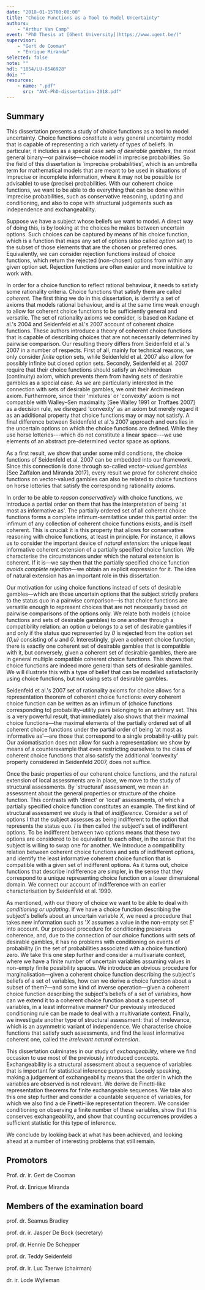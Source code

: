 ```yaml
---
date: "2018-01-15T00:00:00"
title: "Choice Functions as a Tool to Model Uncertainty"
authors:
    - "Arthur Van Camp"
event: "PhD Thesis at [Ghent University](https://www.ugent.be/)"
supervisor:
    - "Gert de Cooman"
    - "Enrique Miranda"
selected: false
note: ""
hdl: "1854/LU-8546928"
doi: ""
resources:
    - name: ".pdf"
      src: "AVC-PhD-dissertation-2018.pdf"
---
```


## Summary
This dissertation presents a study of choice functions as a tool to model uncertainty.
Choice functions constitute a very general uncertainty model that is capable of representing a rich variety of types of beliefs.
In particular, it includes as a special case _sets of desirable gambles_, the most general binary—or pairwise—choice model in imprecise probabilities.
So the field of this dissertation is `imprecise probabilities', which is an umbrella term for mathematical models that are meant to be used in situations of imprecise or incomplete information, where it may not be possible (or advisable) to use (precise) probabilities.
With our coherent choice functions, we want to be able to do everything that can be done within imprecise probabilities, such as conservative reasoning, updating and conditioning, and also to cope with structural judgements such as independence and exchangeability.

Suppose we have a subject whose beliefs we want to model.
A direct way of doing this, is by looking at the choices he makes between uncertain options.
Such choices can be captured by means of his choice function, which is a function that maps any set of options (also called _option set_) to the subset of those elements that are the chosen or preferred ones.
Equivalently, we can consider rejection functions instead of choice functions, which return the rejected (non-chosen) options from within any given option set.
Rejection functions are often easier and more intuitive to work with.

In order for a choice function to reflect rational behaviour, it needs to satisfy some rationality criteria.
Choice functions that satisfy them are called _coherent_.
The first thing we do in this dissertation, is identify a set of axioms that models rational behaviour, and is at the same time weak enough to allow for coherent choice functions to be sufficiently general and versatile.
The set of rationality axioms we consider, is based on Kadane et al.'s 2004 and Seidenfeld et al.'s 2007 account of coherent choice functions.
These authors introduce a theory of coherent choice functions that is capable of describing choices that are not necessarily determined by pairwise comparison.
Our resulting theory differs from Seidenfeld et al.'s 2007 in a number of respects.
First of all, mainly for technical reasons, we only consider _finite_ option sets, while Seidenfeld et al. 2007 also allow for possibly infinite but closed option sets.
Secondly, Seidenfeld et al. 2007 require that their choice functions should satisfy an Archimedean (continuity) axiom, which prevents them from having sets of desirable gambles as a special case.
As we are particularly interested in the connection with sets of desirable gambles, we omit their Archimedean axiom.
Furthermore, since their 'mixtures' or 'convexity' axiom is not compatible with Walley–Sen maximality [See Walley 1991 or Troffaes 2007] as a decision rule, we disregard 'convexity' as an axiom but merely regard it as an additional property that choice functions may or may not satisfy.
A final difference between Seidenfeld et al.'s 2007 approach and ours lies in the uncertain options on which the choice functions are defined.
While they use horse lotteries---which do not constitute a linear space---we use elements of an abstract pre-determined vector space as options.

As a first result, we show that under some mild conditions, the choice functions of Seidenfeld et al. 2007 can be embedded into our framework.
Since this connection is done through so-called _vector-valued gambles_ [See Zaffalon and Miranda 2017], every result we prove for coherent choice functions on vector-valued gambles can also be related to choice functions on horse lotteries that satisfy the corresponding rationality axioms.

In order to be able to _reason conservatively_ with choice functions, we introduce a partial order on them that has the interpretation of being `at most as informative as'.
The partially ordered set of all coherent choice functions forms a complete infimum-semilattice under this partial order: the infimum of any collection of coherent choice functions exists, and is itself coherent.
This is crucial: it is this property that allows for conservative reasoning with choice functions, at least in principle.
For instance, it allows us to consider the important device of _natural extension_: the unique least informative coherent extension of a partially specified choice function.
We characterise the circumstances under which the natural extension is coherent.
If it is—we say then that the partially specified choice function _avoids complete rejection_—we obtain an explicit expression for it.
The idea of natural extension has an important role in this dissertation.

Our motivation for using choice functions instead of sets of desirable gambles—which are those uncertain options that the subject strictly prefers to the status quo in a pairwise comparison—is that choice functions are versatile enough to represent choices that are not necessarily based on pairwise comparisons of the options only.
We relate both models (choice functions and sets of desirable gambles) to one another through a compatibility relation: an option *u* belongs to a set of desirable gambles if and only if the status quo represented by *0* is rejected from the option set *{0,u}* consisting of *u* and *0*.
Interestingly, given a coherent choice function, there is exactly one coherent set of desirable gambles that is compatible with it, but conversely, given a coherent set of desirable gambles, there are in general multiple compatible coherent choice functions.
This shows that choice functions are indeed more general than sets of desirable gambles.
We will illustrate this with a type of belief that can be modelled satisfactorily using choice functions, but not using sets of desirable gambles.

Seidenfeld et al.'s 2007 set of rationality axioms for choice allows for a representation theorem of coherent choice functions: every coherent choice function can be written as an infimum of (choice functions corresponding to) probability–utility pairs belonging to an arbitrary set.
This is a very powerful result, that immediately also shows that their maximal choice functions—the maximal elements of the partially ordered set of all coherent choice functions under the partial order of being 'at most as informative as'—are those that correspond to a single probability-utility pair.
Our axiomatisation does not allow for such a representation: we show by means of a counterexample that even restricting ourselves to the class of coherent choice functions that also satisfy the additional 'convexity' property considered in Seidenfeld 2007, does not suffice.

Once the basic properties of our coherent choice functions, and the natural extension of local assessments are in place, we move to the study of structural assessments.
By `structural' assessment, we mean an assessment about the general properties or structure of the choice function.
This contrasts with 'direct' or 'local' assessments, of which a partially specified choice function constitutes an example.
The first kind of structural assessment we study is that of _indifference_.
Consider a set of options _I_ that the subject assesses as being indifferent to the option that represents the status quo.
_I_ is then called the subject's set of indifferent options.
To be indifferent between two options means that these two options are considered to be equivalent to each other, in the sense that the subject is willing to swap one for another.
We introduce a compatibility relation between coherent choice functions and sets of indifferent options, and identify the least informative coherent choice function that is compatible with a given set of indifferent options.
As it turns out, choice functions that describe indifference are simpler, in the sense that they correspond to a unique representing choice function on a lower dimensional domain.
We connect our account of indifference with an earlier characterisation by Seidenfeld et al. 1990.

As mentioned, with our theory of choice we want to be able to deal with _conditioning or updating_.
If we have a choice function describing the subject's beliefs about an uncertain variable *X*, we need a procedure that takes new information such as '*X* assumes a value in the non-empty set *E*' into account.
Our proposed procedure for conditioning preserves coherence, and, due to the connection of our choice functions with sets of desirable gambles, it has no problems with conditioning on events of probability (in the set of probabilities associated with a choice function) zero.
We take this one step further and consider a multivariate context, where we have a finite number of uncertain variables assuming values in non-empty finite possibility spaces.
We introduce an obvious procedure for marginalisation—given a coherent choice function describing the subject's beliefs of a set of variables, how can we derive a choice function about a subset of them?—and some kind of inverse operation—given a coherent choice function describing the subject's beliefs of a set of variables, how can we extend it to a coherent choice function about a superset of variables, in a least informative manner?
Our previously introduced conditioning rule can be made to deal with a multivariate context.
Finally, we investigate another type of structural assessment: that of irrelevance, which is an asymmetric variant of independence.
We characterise choice functions that satisfy such assessments, and find the least informative coherent one, called the _irrelevant natural extension_.

This dissertation culminates in our study of _exchangeability_, where we find occasion to use most of the previously introduced concepts.
Exchangeability is a structural assessment about a sequence of variables that is important for statistical inference purposes.
Loosely speaking, making a judgement of exchangeability means that the order in which the variables are observed is not relevant.
We derive de Finetti-like representation theorems for finite exchangeable sequences.
We take also this one step further and consider a countable sequence of variables, for which we also find a de Finetti-like representation theorem.
We consider conditioning on observing a finite number of these variables, show that this conserves exchangeability, and show that counting occurrences provides a sufficient statistic for this type of inference.

We conclude by looking back at what has been achieved, and looking ahead at a number of interesting problems that still remain. 

## Promotors
Prof. dr. ir. Gert de Cooman

Prof. dr. Enrique Miranda

## Members of the examination board
prof. dr. Seamus Bradley

prof. dr. ir. Jasper De Bock (secretary)

prof. dr. Hennie De Schepper

prof. dr. Teddy Seidenfeld

prof. dr. ir. Luc Taerwe (chairman)

dr. ir. Lode Wylleman